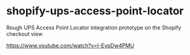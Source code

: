 # shopify-ups-access-point-locator

Rough UPS Access Point Locator integration prototype on the Shopify checkout view

https://www.youtube.com/watch?v=I-EypDw4PMU
